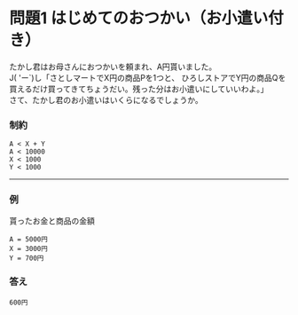 # 問題1 はじめてのおつかい（お小遣い付き）

たかし君はお母さんにおつかいを頼まれ、A円貰いました。  
J( 'ー`)し「さとしマートでX円の商品Pを1つと、 ひろしストアでY円の商品Qを買えるだけ買ってきてちょうだい。残った分はお小遣いにしていいわよ。」  
さて、たかし君のお小遣いはいくらになるでしょうか。

### 制約
```
A < X + Y
A < 10000
X < 1000
Y < 1000
```
---

### 例
貰ったお金と商品の金額
```
A = 5000円
X = 3000円
Y = 700円
```
### 答え
```
600円
```